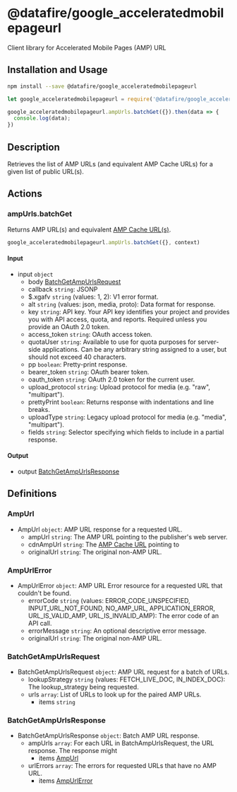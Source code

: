 # @datafire/google_acceleratedmobilepageurl

Client library for Accelerated Mobile Pages (AMP) URL

## Installation and Usage
```bash
npm install --save @datafire/google_acceleratedmobilepageurl
```
```js
let google_acceleratedmobilepageurl = require('@datafire/google_acceleratedmobilepageurl').create();

google_acceleratedmobilepageurl.ampUrls.batchGet({}).then(data => {
  console.log(data);
})
```

## Description

Retrieves the list of AMP URLs (and equivalent AMP Cache URLs) for a given list of public URL(s).


## Actions

### ampUrls.batchGet
Returns AMP URL(s) and equivalent
[AMP Cache URL(s)](/amp/cache/overview#amp-cache-url-format).


```js
google_acceleratedmobilepageurl.ampUrls.batchGet({}, context)
```

#### Input
* input `object`
  * body [BatchGetAmpUrlsRequest](#batchgetampurlsrequest)
  * callback `string`: JSONP
  * $.xgafv `string` (values: 1, 2): V1 error format.
  * alt `string` (values: json, media, proto): Data format for response.
  * key `string`: API key. Your API key identifies your project and provides you with API access, quota, and reports. Required unless you provide an OAuth 2.0 token.
  * access_token `string`: OAuth access token.
  * quotaUser `string`: Available to use for quota purposes for server-side applications. Can be any arbitrary string assigned to a user, but should not exceed 40 characters.
  * pp `boolean`: Pretty-print response.
  * bearer_token `string`: OAuth bearer token.
  * oauth_token `string`: OAuth 2.0 token for the current user.
  * upload_protocol `string`: Upload protocol for media (e.g. "raw", "multipart").
  * prettyPrint `boolean`: Returns response with indentations and line breaks.
  * uploadType `string`: Legacy upload protocol for media (e.g. "media", "multipart").
  * fields `string`: Selector specifying which fields to include in a partial response.

#### Output
* output [BatchGetAmpUrlsResponse](#batchgetampurlsresponse)



## Definitions

### AmpUrl
* AmpUrl `object`: AMP URL response for a requested URL.
  * ampUrl `string`: The AMP URL pointing to the publisher's web server.
  * cdnAmpUrl `string`: The [AMP Cache URL](/amp/cache/overview#amp-cache-url-format) pointing to
  * originalUrl `string`: The original non-AMP URL.

### AmpUrlError
* AmpUrlError `object`: AMP URL Error resource for a requested URL that couldn't be found.
  * errorCode `string` (values: ERROR_CODE_UNSPECIFIED, INPUT_URL_NOT_FOUND, NO_AMP_URL, APPLICATION_ERROR, URL_IS_VALID_AMP, URL_IS_INVALID_AMP): The error code of an API call.
  * errorMessage `string`: An optional descriptive error message.
  * originalUrl `string`: The original non-AMP URL.

### BatchGetAmpUrlsRequest
* BatchGetAmpUrlsRequest `object`: AMP URL request for a batch of URLs.
  * lookupStrategy `string` (values: FETCH_LIVE_DOC, IN_INDEX_DOC): The lookup_strategy being requested.
  * urls `array`: List of URLs to look up for the paired AMP URLs.
    * items `string`

### BatchGetAmpUrlsResponse
* BatchGetAmpUrlsResponse `object`: Batch AMP URL response.
  * ampUrls `array`: For each URL in BatchAmpUrlsRequest, the URL response. The response might
    * items [AmpUrl](#ampurl)
  * urlErrors `array`: The errors for requested URLs that have no AMP URL.
    * items [AmpUrlError](#ampurlerror)


